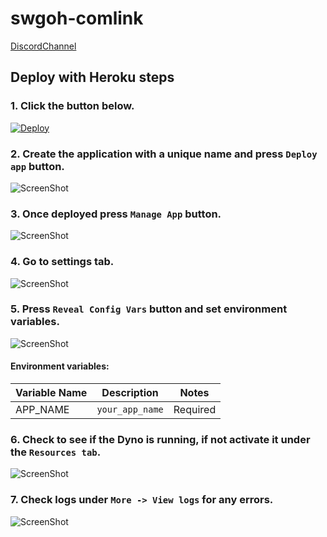 # swgoh-comlink
[DiscordChannel](https://discord.gg/)

## Deploy with Heroku steps
### 1. Click the button below.
[![Deploy](https://www.herokucdn.com/deploy/button.svg)](https://dashboard.heroku.com/new?button-url=https%3A%2F%2Fgithub.com%2FKidori78%2Fswgoh-comlink&template=https%3A%2F%2Fgithub.com%2FKidori78%2Fswgoh-comlink)

### 2. Create the application with a unique name and press `Deploy app` button.
![ScreenShot](assets/create-app.png)

### 3. Once deployed press `Manage App` button.
![ScreenShot](assets/app-deployed.png)

### 4. Go to settings tab.
![ScreenShot](assets/go-to-settings-tab.png)

### 5. Press `Reveal Config Vars` button and set environment variables.
![ScreenShot](assets/set-env-variables.png)

#### Environment variables:

|Variable Name| Description                             | Notes |
|-------------|-----------------------------------------|------ |
|APP_NAME | `your_app_name`                 | Required|

### 6. Check to see if the Dyno is running, if not activate it under the `Resources tab`.
![ScreenShot](assets/activate-worker-resource.png)

### 7. Check logs under `More -> View logs` for any errors.
![ScreenShot](assets/check-logs.png)
